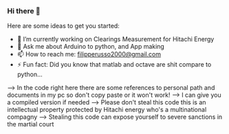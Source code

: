 ### Hi there 👋

Here are some ideas to get you started:

- 🔭 I’m currently working on Clearings Measurement for Hitachi Energy
- 💬 Ask me about Arduino to python, and App making
- 📫 How to reach me: filipperusso2000@gmail.com
- ⚡ Fun fact: Did you know that matlab and octave are shit compare to python...

--> In the code right here there are some references to personal path and documents in my pc so don't copy paste or it won't work!
--> I can give you a compiled version if needed
--> Please don't steal this code this is an intellectual property protected by Hitachi energy who's a multinational compagny
--> Stealing this code can expose yourself to severe sanctions in the martial court
